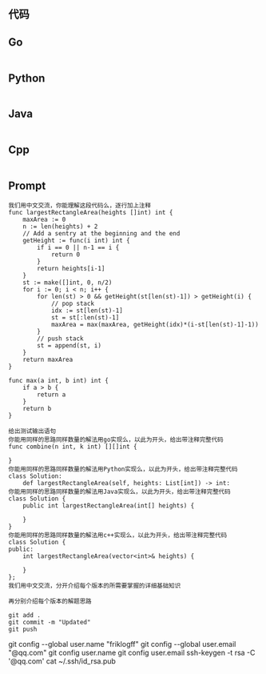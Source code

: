 ## 代码

## Go

```Go

```

## Python

```Python

```

## Java

```Java

```

## Cpp

```Cpp

```

## Prompt

```Prompt
我们用中文交流，你能理解这段代码么，逐行加上注释
func largestRectangleArea(heights []int) int {
	maxArea := 0
	n := len(heights) + 2
	// Add a sentry at the beginning and the end
	getHeight := func(i int) int {
		if i == 0 || n-1 == i {
			return 0
		}
		return heights[i-1]
	}
	st := make([]int, 0, n/2)
	for i := 0; i < n; i++ {
		for len(st) > 0 && getHeight(st[len(st)-1]) > getHeight(i) {
			// pop stack
			idx := st[len(st)-1]
			st = st[:len(st)-1]
			maxArea = max(maxArea, getHeight(idx)*(i-st[len(st)-1]-1))
		}
		// push stack
		st = append(st, i)
	}
	return maxArea
}

func max(a int, b int) int {
	if a > b {
		return a
	}
	return b
}

给出测试输出语句
你能用同样的思路同样数量的解法用go实现么，以此为开头，给出带注释完整代码
func combine(n int, k int) [][]int {

}
你能用同样的思路同样数量的解法用Python实现么，以此为开头，给出带注释完整代码
class Solution:
    def largestRectangleArea(self, heights: List[int]) -> int:
你能用同样的思路同样数量的解法用Java实现么，以此为开头，给出带注释完整代码
class Solution {
    public int largestRectangleArea(int[] heights) {

    }
}
你能用同样的思路同样数量的解法用c++实现么，以此为开头，给出带注释完整代码
class Solution {
public:
    int largestRectangleArea(vector<int>& heights) {

    }
};
我们用中文交流，分开介绍每个版本的所需要掌握的详细基础知识

再分别介绍每个版本的解题思路

git add .
git commit -m "Updated"
git push                                                                                                                                      

```

git config --global user.name "friklogff"
git config --global user.email "@qq.com"
git config user.name
git config user.email
ssh-keygen -t rsa -C '@qq.com'
cat ~/.ssh/id_rsa.pub